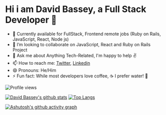 ### <h1> Hi i am David Bassey, a Full Stack Developer 👋</h1>


- 🌱 Currently available for FullStack, Frontend remote jobs (Ruby on Rails, JavaScript, React, Node js)
- 👯 I’m looking to collaborate on  JavaScript, React and Ruby on Rails Project
- 💬 Ask me about Anything Tech-Related, I'm happy to help :v:
- 📫 How to reach me: [Twitter](https://twitter.com/Davidosky007), [Linkedin](https://www.linkedin.com/in/david-bassey-2b9671199/)
- 😄 Pronouns: He/Him
- ⚡ Fun fact: While most developers love coffee, :coffee: I prefer water! :cup_with_straw:

![Profile views](https://gpvc.arturio.dev/davidosky007)

[![David Bassey's github stats](https://github-readme-stats.vercel.app/api?username=Davidosky007&count_private=true&show_icons=true&theme=radical)](https://github.com/anuraghazra/github-readme-stats)  [![Top Langs](https://github-readme-stats.vercel.app/api/top-langs/?username=Davidosky007&show_icons=true&theme=radical&layout=compact)](https://github.com/anuraghazra/github-readme-stats)


 [![Ashutosh's github activity graph](https://activity-graph.herokuapp.com/graph?username=Davidosky007&theme=dracula)](https://github.com/ashutosh00710/github-readme-activity-graph)


